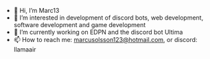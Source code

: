 - 👋 Hi, I’m Marc13
- 👀 I’m interested in development of discord bots, web development, software development and game development
- 🌱 I’m currently working on EDPN and the discord bot Ultima
- 📫 How to reach me: marcusolsson123@hotmail.com, or discord: llamaair

